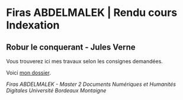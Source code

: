 # Firas ABDELMALEK | Rendu cours Indexation

## Robur le conquerant - Jules Verne

Vous trouverez ici mes travaux selon les consignes demandées.

Voici [mon dossier](https://github.com/Bragfir/Abdelmalek_Firas_Robur_le_conquerant).

*Firas ABDELMALEK - Master 2 Documents Numériques et Humanités Digitales*
*Université Bordeaux Montaigne*
